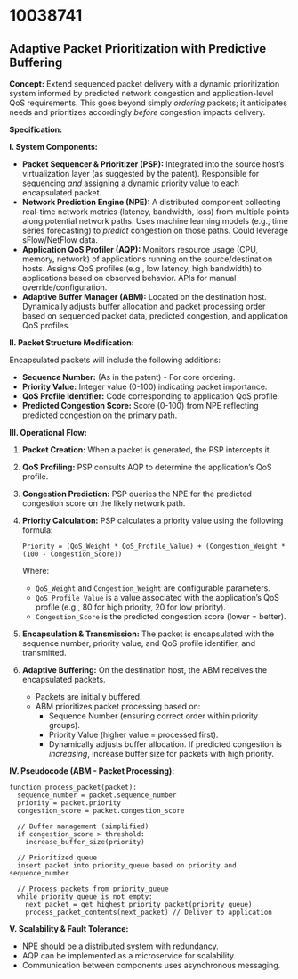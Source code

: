 # 10038741

## Adaptive Packet Prioritization with Predictive Buffering

**Concept:** Extend sequenced packet delivery with a dynamic prioritization system informed by predicted network congestion and application-level QoS requirements. This goes beyond simply *ordering* packets; it anticipates needs and prioritizes accordingly *before* congestion impacts delivery.

**Specification:**

**I. System Components:**

*   **Packet Sequencer & Prioritizer (PSP):**  Integrated into the source host’s virtualization layer (as suggested by the patent). Responsible for sequencing *and* assigning a dynamic priority value to each encapsulated packet.
*   **Network Prediction Engine (NPE):**  A distributed component collecting real-time network metrics (latency, bandwidth, loss) from multiple points along potential network paths. Uses machine learning models (e.g., time series forecasting) to *predict* congestion on those paths. Could leverage sFlow/NetFlow data.
*   **Application QoS Profiler (AQP):**  Monitors resource usage (CPU, memory, network) of applications running on the source/destination hosts. Assigns QoS profiles (e.g., low latency, high bandwidth) to applications based on observed behavior.  APIs for manual override/configuration.
*   **Adaptive Buffer Manager (ABM):** Located on the destination host.  Dynamically adjusts buffer allocation and packet processing order based on sequenced packet data, predicted congestion, and application QoS profiles.

**II. Packet Structure Modification:**

Encapsulated packets will include the following additions:

*   **Sequence Number:** (As in the patent) - For core ordering.
*   **Priority Value:**  Integer value (0-100) indicating packet importance.
*   **QoS Profile Identifier:**  Code corresponding to application QoS profile.
*   **Predicted Congestion Score:** Score (0-100) from NPE reflecting predicted congestion on the primary path.

**III. Operational Flow:**

1.  **Packet Creation:** When a packet is generated, the PSP intercepts it.
2.  **QoS Profiling:** PSP consults AQP to determine the application’s QoS profile.
3.  **Congestion Prediction:** PSP queries the NPE for the predicted congestion score on the likely network path.
4.  **Priority Calculation:** PSP calculates a priority value using the following formula:

    `Priority = (QoS_Weight * QoS_Profile_Value) + (Congestion_Weight * (100 - Congestion_Score))`

    Where:

    *   `QoS_Weight` and `Congestion_Weight` are configurable parameters.
    *   `QoS_Profile_Value` is a value associated with the application’s QoS profile (e.g., 80 for high priority, 20 for low priority).
    *   `Congestion_Score` is the predicted congestion score (lower = better).

5.  **Encapsulation & Transmission:** The packet is encapsulated with the sequence number, priority value, and QoS profile identifier, and transmitted.
6.  **Adaptive Buffering:** On the destination host, the ABM receives the encapsulated packets.  
    *   Packets are initially buffered.
    *   ABM prioritizes packet processing based on:
        *   Sequence Number (ensuring correct order within priority groups).
        *   Priority Value (higher value = processed first).
        *   Dynamically adjusts buffer allocation. If predicted congestion is *increasing*, increase buffer size for packets with high priority.

**IV. Pseudocode (ABM - Packet Processing):**

```pseudocode
function process_packet(packet):
  sequence_number = packet.sequence_number
  priority = packet.priority
  congestion_score = packet.congestion_score

  // Buffer management (simplified)
  if congestion_score > threshold:
    increase_buffer_size(priority)

  // Prioritized queue
  insert packet into priority_queue based on priority and sequence_number

  // Process packets from priority_queue
  while priority_queue is not empty:
    next_packet = get_highest_priority_packet(priority_queue)
    process_packet_contents(next_packet) // Deliver to application
```

**V. Scalability & Fault Tolerance:**

*   NPE should be a distributed system with redundancy.
*   AQP can be implemented as a microservice for scalability.
*   Communication between components uses asynchronous messaging.